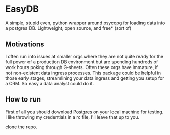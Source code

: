 # EasyDB

A simple, stupid even, python wrapper around psycopg for loading data into a postgres DB.  Lightweight, open source, and free\* (sort of)

## Motivations

I often run into issues at smaller orgs where they are not quite ready for the full power of a production DB environment but are spending hundreds of work hours poking through G-sheets.  Often these orgs have immature, if not non-existent data ingress processes.  This package could be helpful in those early stages, streamlining your data ingress and getting you setup for a CRM. So easy a data analyst could do it.  

## How to run

First of all you should download [Postgres](https://www.postgresql.org/download/) on your local machine for testing.  I like throwing my credentials in a rc file, I'll leave that up to you.   

clone the repo.  